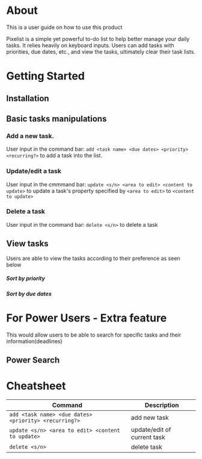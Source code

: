 # About
This is a user guide on how to use this product

Pixelist is a simple yet powerful to-do list to help better manage your daily tasks. It relies heavily on keyboard inputs. Users can add tasks with priorities, due dates, etc., and view the tasks, ultimately clear their task lists.

# Getting Started
## Installation

## Basic tasks manipulations
### Add a new task. 
User input in the command bar: `add <task name> <due dates> <priority> <recurring?>` to add a task into the list.
### Update/edit a task
User input in the cmmmand bar: `update <s/n> <area to edit> <content to update>` to update a task's property specified by `<area to edit>` to `<content to update>`
### Delete a task
User input in the command bar: `delete <s/n>` to delete a task

## View tasks 
Users are able to view the tasks according to their preference as seen below
##### Sort by priority
##### Sort by due dates

# For Power Users - Extra feature 
This would allow users to be able to search for specific tasks and their information(deadlines)
## Power Search

# Cheatsheet
Command | Description
--------| ------------
`add <task name> <due dates> <priority> <recurring?>` | add new task
`update <s/n> <area to edit> <content to update>` | update/edit of current task
`delete <s/n>` | delete task
